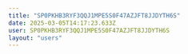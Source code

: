 ```yaml
---
title: "SP0PKHB3RYF3QQJ1MPE5S0F47AZJFT8JJDYTH6S"
date: 2025-03-05T14:17:23.633Z
user: SP0PKHB3RYF3QQJ1MPE5S0F47AZJFT8JJDYTH6S
layout: "users"
---
```

    